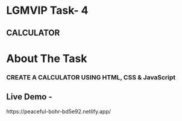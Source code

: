 <h1> LGMVIP Task- 4 </h1>
<h2> CALCULATOR </h1>

<h1> About The Task </h1>
<h3> CREATE A CALCULATOR USING HTML, CSS & JavaScript <h3>

<h2> Live Demo - </h2>
https://peaceful-bohr-bd5e92.netlify.app/
